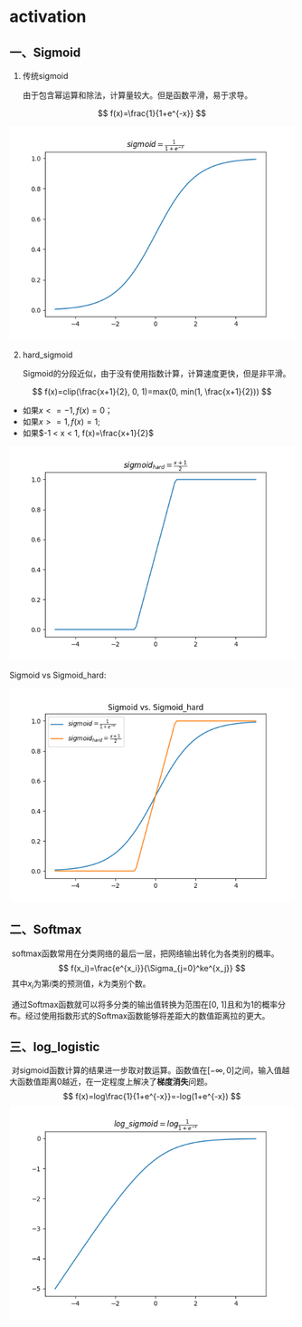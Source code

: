 # activation

## 一、Sigmoid

1. 传统sigmoid

   由于包含幂运算和除法，计算量较大。但是函数平滑，易于求导。

$$
f(x)=\frac{1}{1+e^{-x}}
$$

![sigmoid](img/sigmoid.png)



2. hard_sigmoid

   Sigmoid的分段近似，由于没有使用指数计算，计算速度更快，但是非平滑。

$$
f(x)=clip(\frac{x+1}{2}, 0, 1)=max(0, min(1, \frac{x+1}{2}))
$$

- 如果$x<= -1, f(x)=0​$；
- 如果$x>=1, f(x)=1​$;
- 如果$-1 < x < 1, f(x)=\frac{x+1}{2}$ 

![sigmoid](img/sigmoid_hard.png)

   Sigmoid vs Sigmoid_hard:

![sigmoid](img/sigmoid_vs_hard.png)

## 二、Softmax

​	softmax函数常用在分类网络的最后一层，把网络输出转化为各类别的概率。
$$
f(x_i)=\frac{e^{x_i}}{\Sigma_{j=0}^ke^{x_j}}
$$
​	其中$x_i$为第$i$类的预测值，$k$为类别个数。

​	通过Softmax函数就可以将多分类的输出值转换为范围在[0, 1]且和为1的概率分布。经过使用指数形式的Softmax函数能够将差距大的数值距离拉的更大。



## 三、log_logistic

​	对sigmoid函数计算的结果进一步取对数运算。函数值在$[-\infty,0 ]​$之间，输入值越大函数值距离0越近，在一定程度上解决了**梯度消失**问题。
$$
f(x)=log\frac{1}{1+e^{-x}}=-log(1+e^{-x})
$$
![sigmoid](img/sigmoid_log.png)